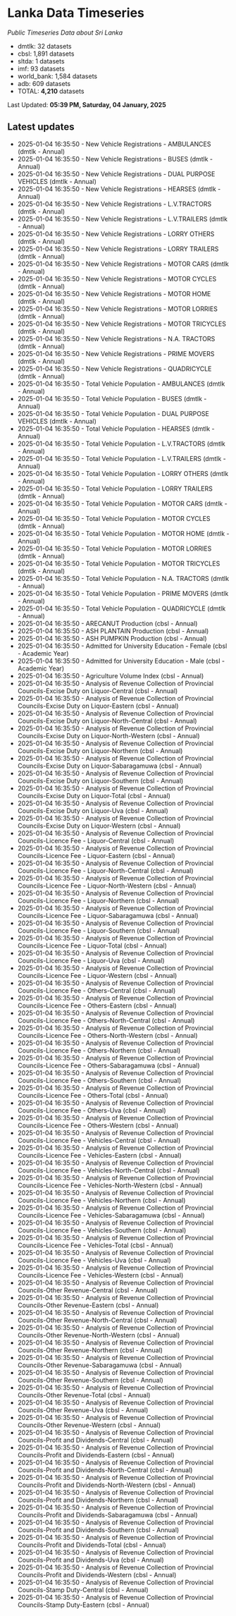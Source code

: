 # Lanka Data Timeseries
*Public Timeseries Data about Sri Lanka*

* dmtlk: 32 datasets
* cbsl: 1,891 datasets
* sltda: 1 datasets
* imf: 93 datasets
* world_bank: 1,584 datasets
* adb: 609 datasets
* TOTAL: **4,210** datasets

Last Updated: **05:39 PM, Saturday, 04 January, 2025**

## Latest updates

* 2025-01-04 16:35:50 - New Vehicle Registrations - AMBULANCES (dmtlk - Annual)
* 2025-01-04 16:35:50 - New Vehicle Registrations - BUSES (dmtlk - Annual)
* 2025-01-04 16:35:50 - New Vehicle Registrations - DUAL PURPOSE VEHICLES (dmtlk - Annual)
* 2025-01-04 16:35:50 - New Vehicle Registrations - HEARSES (dmtlk - Annual)
* 2025-01-04 16:35:50 - New Vehicle Registrations - L.V.TRACTORS (dmtlk - Annual)
* 2025-01-04 16:35:50 - New Vehicle Registrations - L.V.TRAILERS (dmtlk - Annual)
* 2025-01-04 16:35:50 - New Vehicle Registrations - LORRY OTHERS (dmtlk - Annual)
* 2025-01-04 16:35:50 - New Vehicle Registrations - LORRY TRAILERS (dmtlk - Annual)
* 2025-01-04 16:35:50 - New Vehicle Registrations - MOTOR CARS (dmtlk - Annual)
* 2025-01-04 16:35:50 - New Vehicle Registrations - MOTOR CYCLES (dmtlk - Annual)
* 2025-01-04 16:35:50 - New Vehicle Registrations - MOTOR HOME (dmtlk - Annual)
* 2025-01-04 16:35:50 - New Vehicle Registrations - MOTOR LORRIES (dmtlk - Annual)
* 2025-01-04 16:35:50 - New Vehicle Registrations - MOTOR TRICYCLES (dmtlk - Annual)
* 2025-01-04 16:35:50 - New Vehicle Registrations - N.A. TRACTORS (dmtlk - Annual)
* 2025-01-04 16:35:50 - New Vehicle Registrations - PRIME MOVERS (dmtlk - Annual)
* 2025-01-04 16:35:50 - New Vehicle Registrations - QUADRICYCLE (dmtlk - Annual)
* 2025-01-04 16:35:50 - Total Vehicle Population - AMBULANCES (dmtlk - Annual)
* 2025-01-04 16:35:50 - Total Vehicle Population - BUSES (dmtlk - Annual)
* 2025-01-04 16:35:50 - Total Vehicle Population - DUAL PURPOSE VEHICLES (dmtlk - Annual)
* 2025-01-04 16:35:50 - Total Vehicle Population - HEARSES (dmtlk - Annual)
* 2025-01-04 16:35:50 - Total Vehicle Population - L.V.TRACTORS (dmtlk - Annual)
* 2025-01-04 16:35:50 - Total Vehicle Population - L.V.TRAILERS (dmtlk - Annual)
* 2025-01-04 16:35:50 - Total Vehicle Population - LORRY OTHERS (dmtlk - Annual)
* 2025-01-04 16:35:50 - Total Vehicle Population - LORRY TRAILERS (dmtlk - Annual)
* 2025-01-04 16:35:50 - Total Vehicle Population - MOTOR CARS (dmtlk - Annual)
* 2025-01-04 16:35:50 - Total Vehicle Population - MOTOR CYCLES (dmtlk - Annual)
* 2025-01-04 16:35:50 - Total Vehicle Population - MOTOR HOME (dmtlk - Annual)
* 2025-01-04 16:35:50 - Total Vehicle Population - MOTOR LORRIES (dmtlk - Annual)
* 2025-01-04 16:35:50 - Total Vehicle Population - MOTOR TRICYCLES (dmtlk - Annual)
* 2025-01-04 16:35:50 - Total Vehicle Population - N.A. TRACTORS (dmtlk - Annual)
* 2025-01-04 16:35:50 - Total Vehicle Population - PRIME MOVERS (dmtlk - Annual)
* 2025-01-04 16:35:50 - Total Vehicle Population - QUADRICYCLE (dmtlk - Annual)
* 2025-01-04 16:35:50 - ARECANUT Production (cbsl - Annual)
* 2025-01-04 16:35:50 - ASH PLANTAIN Production (cbsl - Annual)
* 2025-01-04 16:35:50 - ASH PUMPKIN Production (cbsl - Annual)
* 2025-01-04 16:35:50 - Admitted for University Education - Female (cbsl - Academic Year)
* 2025-01-04 16:35:50 - Admitted for University Education - Male (cbsl - Academic Year)
* 2025-01-04 16:35:50 - Agriculture Volume Index (cbsl - Annual)
* 2025-01-04 16:35:50 - Analysis of Revenue Collection of Provincial Councils-Excise Duty on Liquor-Central (cbsl - Annual)
* 2025-01-04 16:35:50 - Analysis of Revenue Collection of Provincial Councils-Excise Duty on Liquor-Eastern (cbsl - Annual)
* 2025-01-04 16:35:50 - Analysis of Revenue Collection of Provincial Councils-Excise Duty on Liquor-North-Central (cbsl - Annual)
* 2025-01-04 16:35:50 - Analysis of Revenue Collection of Provincial Councils-Excise Duty on Liquor-North-Western (cbsl - Annual)
* 2025-01-04 16:35:50 - Analysis of Revenue Collection of Provincial Councils-Excise Duty on Liquor-Northern (cbsl - Annual)
* 2025-01-04 16:35:50 - Analysis of Revenue Collection of Provincial Councils-Excise Duty on Liquor-Sabaragamuwa (cbsl - Annual)
* 2025-01-04 16:35:50 - Analysis of Revenue Collection of Provincial Councils-Excise Duty on Liquor-Southern (cbsl - Annual)
* 2025-01-04 16:35:50 - Analysis of Revenue Collection of Provincial Councils-Excise Duty on Liquor-Total (cbsl - Annual)
* 2025-01-04 16:35:50 - Analysis of Revenue Collection of Provincial Councils-Excise Duty on Liquor-Uva (cbsl - Annual)
* 2025-01-04 16:35:50 - Analysis of Revenue Collection of Provincial Councils-Excise Duty on Liquor-Western (cbsl - Annual)
* 2025-01-04 16:35:50 - Analysis of Revenue Collection of Provincial Councils-Licence Fee - Liquor-Central (cbsl - Annual)
* 2025-01-04 16:35:50 - Analysis of Revenue Collection of Provincial Councils-Licence Fee - Liquor-Eastern (cbsl - Annual)
* 2025-01-04 16:35:50 - Analysis of Revenue Collection of Provincial Councils-Licence Fee - Liquor-North-Central (cbsl - Annual)
* 2025-01-04 16:35:50 - Analysis of Revenue Collection of Provincial Councils-Licence Fee - Liquor-North-Western (cbsl - Annual)
* 2025-01-04 16:35:50 - Analysis of Revenue Collection of Provincial Councils-Licence Fee - Liquor-Northern (cbsl - Annual)
* 2025-01-04 16:35:50 - Analysis of Revenue Collection of Provincial Councils-Licence Fee - Liquor-Sabaragamuwa (cbsl - Annual)
* 2025-01-04 16:35:50 - Analysis of Revenue Collection of Provincial Councils-Licence Fee - Liquor-Southern (cbsl - Annual)
* 2025-01-04 16:35:50 - Analysis of Revenue Collection of Provincial Councils-Licence Fee - Liquor-Total (cbsl - Annual)
* 2025-01-04 16:35:50 - Analysis of Revenue Collection of Provincial Councils-Licence Fee - Liquor-Uva (cbsl - Annual)
* 2025-01-04 16:35:50 - Analysis of Revenue Collection of Provincial Councils-Licence Fee - Liquor-Western (cbsl - Annual)
* 2025-01-04 16:35:50 - Analysis of Revenue Collection of Provincial Councils-Licence Fee - Others-Central (cbsl - Annual)
* 2025-01-04 16:35:50 - Analysis of Revenue Collection of Provincial Councils-Licence Fee - Others-Eastern (cbsl - Annual)
* 2025-01-04 16:35:50 - Analysis of Revenue Collection of Provincial Councils-Licence Fee - Others-North-Central (cbsl - Annual)
* 2025-01-04 16:35:50 - Analysis of Revenue Collection of Provincial Councils-Licence Fee - Others-North-Western (cbsl - Annual)
* 2025-01-04 16:35:50 - Analysis of Revenue Collection of Provincial Councils-Licence Fee - Others-Northern (cbsl - Annual)
* 2025-01-04 16:35:50 - Analysis of Revenue Collection of Provincial Councils-Licence Fee - Others-Sabaragamuwa (cbsl - Annual)
* 2025-01-04 16:35:50 - Analysis of Revenue Collection of Provincial Councils-Licence Fee - Others-Southern (cbsl - Annual)
* 2025-01-04 16:35:50 - Analysis of Revenue Collection of Provincial Councils-Licence Fee - Others-Total (cbsl - Annual)
* 2025-01-04 16:35:50 - Analysis of Revenue Collection of Provincial Councils-Licence Fee - Others-Uva (cbsl - Annual)
* 2025-01-04 16:35:50 - Analysis of Revenue Collection of Provincial Councils-Licence Fee - Others-Western (cbsl - Annual)
* 2025-01-04 16:35:50 - Analysis of Revenue Collection of Provincial Councils-Licence Fee - Vehicles-Central (cbsl - Annual)
* 2025-01-04 16:35:50 - Analysis of Revenue Collection of Provincial Councils-Licence Fee - Vehicles-Eastern (cbsl - Annual)
* 2025-01-04 16:35:50 - Analysis of Revenue Collection of Provincial Councils-Licence Fee - Vehicles-North-Central (cbsl - Annual)
* 2025-01-04 16:35:50 - Analysis of Revenue Collection of Provincial Councils-Licence Fee - Vehicles-North-Western (cbsl - Annual)
* 2025-01-04 16:35:50 - Analysis of Revenue Collection of Provincial Councils-Licence Fee - Vehicles-Northern (cbsl - Annual)
* 2025-01-04 16:35:50 - Analysis of Revenue Collection of Provincial Councils-Licence Fee - Vehicles-Sabaragamuwa (cbsl - Annual)
* 2025-01-04 16:35:50 - Analysis of Revenue Collection of Provincial Councils-Licence Fee - Vehicles-Southern (cbsl - Annual)
* 2025-01-04 16:35:50 - Analysis of Revenue Collection of Provincial Councils-Licence Fee - Vehicles-Total (cbsl - Annual)
* 2025-01-04 16:35:50 - Analysis of Revenue Collection of Provincial Councils-Licence Fee - Vehicles-Uva (cbsl - Annual)
* 2025-01-04 16:35:50 - Analysis of Revenue Collection of Provincial Councils-Licence Fee - Vehicles-Western (cbsl - Annual)
* 2025-01-04 16:35:50 - Analysis of Revenue Collection of Provincial Councils-Other Revenue-Central (cbsl - Annual)
* 2025-01-04 16:35:50 - Analysis of Revenue Collection of Provincial Councils-Other Revenue-Eastern (cbsl - Annual)
* 2025-01-04 16:35:50 - Analysis of Revenue Collection of Provincial Councils-Other Revenue-North-Central (cbsl - Annual)
* 2025-01-04 16:35:50 - Analysis of Revenue Collection of Provincial Councils-Other Revenue-North-Western (cbsl - Annual)
* 2025-01-04 16:35:50 - Analysis of Revenue Collection of Provincial Councils-Other Revenue-Northern (cbsl - Annual)
* 2025-01-04 16:35:50 - Analysis of Revenue Collection of Provincial Councils-Other Revenue-Sabaragamuwa (cbsl - Annual)
* 2025-01-04 16:35:50 - Analysis of Revenue Collection of Provincial Councils-Other Revenue-Southern (cbsl - Annual)
* 2025-01-04 16:35:50 - Analysis of Revenue Collection of Provincial Councils-Other Revenue-Total (cbsl - Annual)
* 2025-01-04 16:35:50 - Analysis of Revenue Collection of Provincial Councils-Other Revenue-Uva (cbsl - Annual)
* 2025-01-04 16:35:50 - Analysis of Revenue Collection of Provincial Councils-Other Revenue-Western (cbsl - Annual)
* 2025-01-04 16:35:50 - Analysis of Revenue Collection of Provincial Councils-Profit and Dividends-Central (cbsl - Annual)
* 2025-01-04 16:35:50 - Analysis of Revenue Collection of Provincial Councils-Profit and Dividends-Eastern (cbsl - Annual)
* 2025-01-04 16:35:50 - Analysis of Revenue Collection of Provincial Councils-Profit and Dividends-North-Central (cbsl - Annual)
* 2025-01-04 16:35:50 - Analysis of Revenue Collection of Provincial Councils-Profit and Dividends-North-Western (cbsl - Annual)
* 2025-01-04 16:35:50 - Analysis of Revenue Collection of Provincial Councils-Profit and Dividends-Northern (cbsl - Annual)
* 2025-01-04 16:35:50 - Analysis of Revenue Collection of Provincial Councils-Profit and Dividends-Sabaragamuwa (cbsl - Annual)
* 2025-01-04 16:35:50 - Analysis of Revenue Collection of Provincial Councils-Profit and Dividends-Southern (cbsl - Annual)
* 2025-01-04 16:35:50 - Analysis of Revenue Collection of Provincial Councils-Profit and Dividends-Total (cbsl - Annual)
* 2025-01-04 16:35:50 - Analysis of Revenue Collection of Provincial Councils-Profit and Dividends-Uva (cbsl - Annual)
* 2025-01-04 16:35:50 - Analysis of Revenue Collection of Provincial Councils-Profit and Dividends-Western (cbsl - Annual)
* 2025-01-04 16:35:50 - Analysis of Revenue Collection of Provincial Councils-Stamp Duty-Central (cbsl - Annual)
* 2025-01-04 16:35:50 - Analysis of Revenue Collection of Provincial Councils-Stamp Duty-Eastern (cbsl - Annual)